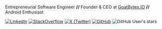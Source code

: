 <!-- Hello, GitHub! -->

Entrepreneurial Software Engineer **//** Founder & CEO at [GoatBytes.IO][GOATBYTES.IO] **//** Android Enthusiast

[![LinkedIn](https://img.shields.io/badge/-jaredrummler-blue?style=social&logo=Linkedin&logoColor=blue&link=https://www.linkedin.com/in/jaredrummler/)][LINKEDIN]
[![StackOverflow](https://img.shields.io/badge/StackOverflow-38k-FE7A16?style=flat&logo=StackOverflow)][STACKOVERFLOW]
[![X (Twitter)](https://img.shields.io/badge/@jaredrummler-8.5k-000000?style=flat&logo=X&logoColor=white&color=000000)][X]
[![GitHub](https://img.shields.io/github/followers/jaredrummler?flat&logo=github)][GITHUB]
![GitHub User's stars](https://img.shields.io/github/stars/jaredrummler?style=flat)

[GOATBYTES.IO]: https://goatbytes.io
[LINKEDIN]: https://www.linkedin.com/in/jaredrummler/
[STACKOVERFLOW]: https://stackoverflow.com/users/1048340/jared-rummler
[X]: https://x.com/jaredrummler
[GITHUB]: https://github.com/jaredrummler
